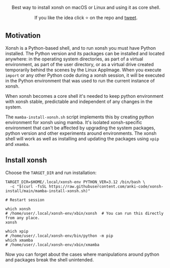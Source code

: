 <p align="center">
Best way to install xonsh on macOS or Linux and using it as core shell.
</p>

<p align="center">  
If you like the idea click ⭐ on the repo and <a href="https://twitter.com/intent/tweet?text=Nice%20xontrib%20for%20the%20xonsh%20shell!&url=https://github.com/anki-code/xonsh-install" target="_blank">tweet</a>.
</p>

## Motivation

Xonsh is a Python-based shell, and to run xonsh you must have Python installed. The Python version and its packages can be installed and located anywhere: in the operating system directories, as part of a virtual environment, as part of the user directory, or as a virtual drive created temporarily behind the scenes by the Linux AppImage. When you execute `import` or any other Python code during a xonsh session, it will be executed in the Python environment that was used to run the current instance of xonsh.

When xonsh becomes a core shell it's needed to keep python environment with xonsh stable, predictable and independent of any changes in the system.

The `mamba-install-xonsh.sh` script implements this by creating python environment for xonsh using mamba. It's isolated xonsh-specific environment that can't be affected by upgrading the system packages, python version and other experiments around environments. The xonsh shell will work as well as installing and updating the packages using `xpip` and `xmamba`.

## Install xonsh

Choose the `TARGET_DIR` and run installation:

```xsh
TARGET_DIR=$HOME/.local/xonsh-env PYTHON_VER=3.12 /bin/bash \
  -c "$(curl -fsSL https://raw.githubusercontent.com/anki-code/xonsh-install/main/mamba-install-xonsh.sh)"

# Restart session

which xonsh
# /home/user/.local/xonsh-env/xbin/xonsh  # You can run this directly from any place.
xonsh

which xpip
# /home/user/.local/xonsh-env/bin/python -m pip
which xmamba
# /home/user/.local/xonsh-env/xbin/xmamba
```
Now you can forget about the cases where manipulations around python and packages break the shell unintended.
